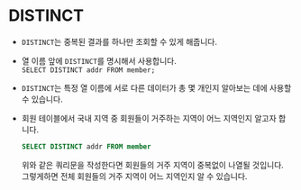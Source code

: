 # DISTINCT

- `DISTINCT`는 중복된 결과를 하나만 조회할 수 있게 해줍니다.

- 열 이름 앞에 `DISTINCT`를 명시해서 사용합니다.  
  `SELECT DISTINCT addr FROM member;`

- `DISTINCT`는 특정 열 이름에 서로 다른 데이터가 총 몇 개인지 알아보는 데에 사용할 수 있습니다.

- 회원 테이블에서 국내 지역 중 회원들이 거주하는 지역이 어느 지역인지 알고자 합니다.
  ```SQL
  SELECT DISTINCT addr FROM member
  ```
  위와 같은 쿼리문을 작성한다면 회원들의 거주 지역이 중복없이 나열될 것입니다. 그렇게하면 전체 회원들의 거주 지역이 어느 지역인지 알 수 있습니다.
